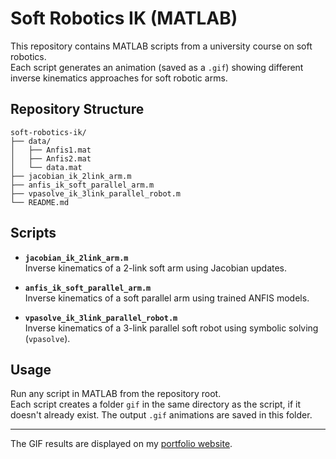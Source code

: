 # Soft Robotics IK (MATLAB)

This repository contains MATLAB scripts from a university course on soft robotics.  
Each script generates an animation (saved as a `.gif`) showing different inverse kinematics approaches for soft robotic arms.

## Repository Structure  
``` 
soft-robotics-ik/  
├── data/  
│   ├── Anfis1.mat  
│   ├── Anfis2.mat  
│   └── data.mat  
├── jacobian_ik_2link_arm.m  
├── anfis_ik_soft_parallel_arm.m  
├── vpasolve_ik_3link_parallel_robot.m  
└── README.md  
```

## Scripts
- **`jacobian_ik_2link_arm.m`**  
  Inverse kinematics of a 2-link soft arm using Jacobian updates.

- **`anfis_ik_soft_parallel_arm.m`**  
  Inverse kinematics of a soft parallel arm using trained ANFIS models.

- **`vpasolve_ik_3link_parallel_robot.m`**  
  Inverse kinematics of a 3-link parallel soft robot using symbolic solving (`vpasolve`).

## Usage
Run any script in MATLAB from the repository root.  
Each script creates a folder `gif` in the same directory as the script, if it doesn't already exist. The output `.gif` animations are saved in this folder.

---

The GIF results are displayed on my [portfolio website](https://trevorzimmerman.github.io/university/soft-robotics).
